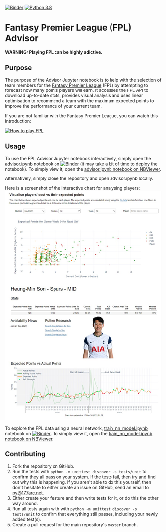 [![Binder](https://mybinder.org/badge_logo.svg)](https://mybinder.org/v2/gh/177arc/fpl-advisor/master?filepath=advisor.ipynb)
[![Python 3.8](https://img.shields.io/badge/python-3.8-blue.svg)](https://www.python.org/downloads/release/python-380/)

# Fantasy Premier League (FPL) Advisor

**WARNING: Playing FPL can be highly adictive.**

## Purpose
The purpose of the Advisor Jupyter notebook is to help with the selection of team members for the [Fantasy Premier League](https://fantasy.premierleague.com/) (FPL) by attempting to forecast how many points players will earn. It accesses the FPL API to download up-to-date stats, provides visual analysis and uses linear optimisation to recommend a team with the maximum expected points to improve the performance of your current team.

If you are not familiar with the Fantasy Premier League, you can watch this introduction:

<a href="http://www.youtube.com/watch?v=SV_F-cL8fC0" target="_blank"><img src="http://img.youtube.com/vi/SV_F-cL8fC0/0.jpg"
alt="How to play FPL" width="600" height="400"/></a>

## Usage

To use the FPL Advisor Jupyter notebook interactively, simply open the [advisor.ipynb](advisor.ipynb) notebook on [![Binder](https://mybinder.org/badge_logo.svg)](https://mybinder.org/v2/gh/177arc/fpl-advisor/master?filepath=advisor.ipynb) (it may take a bit of time to deploy the notebook). To simply view it, open the [advisor.ipynb notebook on NBViewer](https://nbviewer.jupyter.org/github/177arc/fpl-advisor/blob/master/advisor.ipynb).

Alternatively, simply clone the repository and open advisor.ipynb locally.

Here is a screenshot of the interactive chart for analysing players:
[![FPL Advisor Visualisation](fpl_advisor.jpg)](https://mybinder.org/v2/gh/177arc/fpl-advisor/master?filepath=advisor.ipynb)

To explore the FPL data using a neural network, [train_nn_model.ipynb](train_nn_model.ipynb) notebook on [![Binder](https://mybinder.org/badge_logo.svg)](https://mybinder.org/v2/gh/177arc/fpl-advisor/master?filepath=train_nn_model.ipynb). To simply view it, open the [train_nn_model.ipynb notebook on NBViewer](https://nbviewer.jupyter.org/github/177arc/fpl-advisor/blob/master/train_nn_model.ipynb).

## Contributing

1. Fork the repository on GitHub.
2. Run the tests with `python -m unittest discover -s tests/unit` to confirm they all pass on your system.
   If the tests fail, then try and find out why this is happening. If you aren't
   able to do this yourself, then don't hesitate to either create an issue on
   GitHub,  send an email to [py@177arc.net](mailto:py@177arc.net>).
3. Either create your feature and then write tests for it, or do this the other
   way around.
4. Run all tests again with with `python -m unittest discover -s tests/unit` to confirm that everything
   still passes, including your newly added test(s).
5. Create a pull request for the main repository's ``master`` branch.
